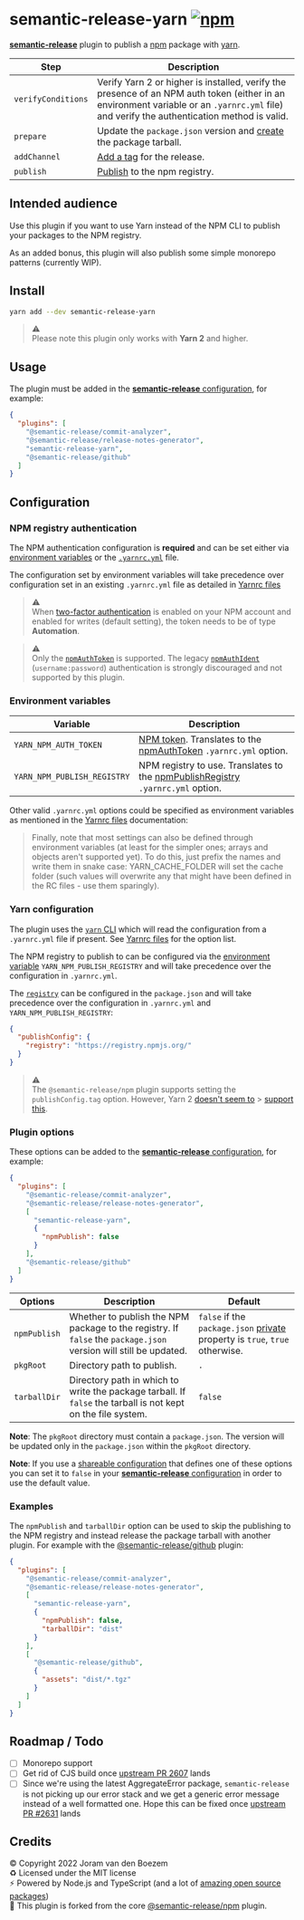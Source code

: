 # semantic-release-yarn [![npm](https://img.shields.io/npm/v/semantic-release-yarn)](https://www.npmjs.com/package/semantic-release-yarn)

[**semantic-release**](https://semantic-release.gitbook.io/semantic-release/)
plugin to publish a [npm](https://www.npmjs.com) package with
[yarn](https://yarnpkg.com).

| Step               | Description                                                                                                                                                                                |
| ------------------ | ------------------------------------------------------------------------------------------------------------------------------------------------------------------------------------------ |
| `verifyConditions` | Verify Yarn 2 or higher is installed, verify the presence of an NPM auth token (either in an environment variable or an `.yarnrc.yml` file) and verify the authentication method is valid. |
| `prepare`          | Update the `package.json` version and [create](https://yarnpkg.com/cli/pack) the package tarball.                                                                                          |
| `addChannel`       | [Add a tag](https://yarnpkg.com/cli/npm/tag/add) for the release.                                                                                                                          |
| `publish`          | [Publish](https://yarnpkg.com/cli/npm/publish) to the npm registry.                                                                                                                        |

## Intended audience

Use this plugin if you want to use Yarn instead of the NPM CLI to publish your
packages to the NPM registry.

As an added bonus, this plugin will also publish some simple monorepo patterns
(currently WIP).

## Install

```bash
yarn add --dev semantic-release-yarn
```

> ⚠️  
> Please note this plugin only works with **Yarn 2** and higher.

## Usage

The plugin must be added in the
[**semantic-release** configuration](https://semantic-release.gitbook.io/semantic-release/usage/configuration),
for example:

```json
{
  "plugins": [
    "@semantic-release/commit-analyzer",
    "@semantic-release/release-notes-generator",
    "semantic-release-yarn",
    "@semantic-release/github"
  ]
}
```

## Configuration

### NPM registry authentication

The NPM authentication configuration is **required** and can be set either via
[environment variables](#environment-variables) or the
[`.yarnrc.yml`](#yarn-configuration) file.

The configuration set by environment variables will take precedence over
configuration set in an existing `.yarnrc.yml` file as detailed in
[Yarnrc files](https://yarnpkg.com/configuration/yarnrc)

> ⚠️  
> When
> [two-factor authentication](https://docs.npmjs.com/configuring-two-factor-authentication)
> is enabled on your NPM account and enabled for writes (default setting), the
> token needs to be of type **Automation**.

> ⚠️  
> Only the
> [`npmAuthToken`](https://yarnpkg.com/configuration/yarnrc/#npmAuthToken) is
> supported. The legacy
> [`npmAuthIdent`](https://yarnpkg.com/configuration/yarnrc/#npmAuthIdent)
> (`username:password`) authentication is strongly discouraged and not supported
> by this plugin.

### Environment variables

| Variable                    | Description                                                                                                                                                                           |
| --------------------------- | ------------------------------------------------------------------------------------------------------------------------------------------------------------------------------------- |
| `YARN_NPM_AUTH_TOKEN`       | [NPM token](https://docs.npmjs.com/creating-and-viewing-access-tokens). Translates to the [npmAuthToken](https://yarnpkg.com/configuration/yarnrc#npmAuthToken) `.yarnrc.yml` option. |
| `YARN_NPM_PUBLISH_REGISTRY` | NPM registry to use. Translates to the [npmPublishRegistry](https://yarnpkg.com/configuration/yarnrc#npmPublishRegistry) `.yarnrc.yml` option.                                        |

Other valid `.yarnrc.yml` options could be specified as environment variables as
mentioned in the [Yarnrc files](https://yarnpkg.com/configuration/yarnrc)
documentation:

> Finally, note that most settings can also be defined through environment
> variables (at least for the simpler ones; arrays and objects aren't supported
> yet). To do this, just prefix the names and write them in snake case:
> YARN_CACHE_FOLDER will set the cache folder (such values will overwrite any
> that might have been defined in the RC files - use them sparingly).

### Yarn configuration

The plugin uses the [`yarn` CLI](https://yarnpkg.com/cli) which will read the
configuration from a `.yarnrc.yml` file if present. See
[Yarnrc files](https://yarnpkg.com/configuration/yarnrc) for the option list.

The NPM registry to publish to can be configured via the
[environment variable](#environment-variables) `YARN_NPM_PUBLISH_REGISTRY` and
will take precedence over the configuration in `.yarnrc.yml`.

The
[`registry`](https://yarnpkg.com/configuration/manifest#publishConfig.registry)
can be configured in the `package.json` and will take precedence over the
configuration in `.yarnrc.yml` and `YARN_NPM_PUBLISH_REGISTRY`:

```json
{
  "publishConfig": {
    "registry": "https://registry.npmjs.org/"
  }
}
```

> ⚠️  
> The `@semantic-release/npm` plugin supports setting the `publishConfig.tag`
> option. However, Yarn 2
> [doesn't seem to](https://github.com/yarnpkg/berry/issues?q=publishConfig+tag) >
> [support this](https://yarnpkg.com/configuration/manifest#publishConfig).

### Plugin options

These options can be added to the
[**semantic-release** configuration](https://semantic-release.gitbook.io/semantic-release/usage/configuration),
for example:

```json
{
  "plugins": [
    "@semantic-release/commit-analyzer",
    "@semantic-release/release-notes-generator",
    [
      "semantic-release-yarn",
      {
        "npmPublish": false
      }
    ],
    "@semantic-release/github"
  ]
}
```

| Options      | Description                                                                                                      | Default                                                                                                                          |
| ------------ | ---------------------------------------------------------------------------------------------------------------- | -------------------------------------------------------------------------------------------------------------------------------- |
| `npmPublish` | Whether to publish the NPM package to the registry. If `false` the `package.json` version will still be updated. | `false` if the `package.json` [private](https://docs.npmjs.com/files/package.json#private) property is `true`, `true` otherwise. |
| `pkgRoot`    | Directory path to publish.                                                                                       | `.`                                                                                                                              |
| `tarballDir` | Directory path in which to write the package tarball. If `false` the tarball is not kept on the file system.     | `false`                                                                                                                          |

**Note**: The `pkgRoot` directory must contain a `package.json`. The version
will be updated only in the `package.json` within the `pkgRoot` directory.

**Note**: If you use a
[shareable configuration](https://semantic-release.gitbook.io/semantic-release/usage/shareable-configurations)
that defines one of these options you can set it to `false` in your
[**semantic-release** configuration](https://semantic-release.gitbook.io/semantic-release/usage/configuration)
in order to use the default value.

### Examples

The `npmPublish` and `tarballDir` option can be used to skip the publishing to
the NPM registry and instead release the package tarball with another plugin.
For example with the
[@semantic-release/github](https://github.com/semantic-release/github) plugin:

```json
{
  "plugins": [
    "@semantic-release/commit-analyzer",
    "@semantic-release/release-notes-generator",
    [
      "semantic-release-yarn",
      {
        "npmPublish": false,
        "tarballDir": "dist"
      }
    ],
    [
      "@semantic-release/github",
      {
        "assets": "dist/*.tgz"
      }
    ]
  ]
}
```

## Roadmap / Todo

- [ ] Monorepo support
- [ ] Get rid of CJS build once
      [upstream PR 2607](https://github.com/semantic-release/semantic-release/pull/2607)
      lands
- [ ] Since we're using the latest AggregateError package, `semantic-release` is
      not picking up our error stack and we get a generic error message instead
      of a well formatted one. Hope this can be fixed once
      [upstream PR #2631](https://github.com/semantic-release/semantic-release/pull/2631)
      lands

## Credits

©️ Copyright 2022 Joram van den Boezem  
♻️ Licensed under the MIT license  
⚡ Powered by Node.js and TypeScript (and a lot of
[amazing open source packages](./yarn.lock))  
🚀 This plugin is forked from the core
[@semantic-release/npm](https://github.com/semantic-release/npm) plugin.
